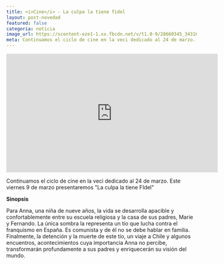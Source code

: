 ```yaml
---
title: <i>Cine</i> - La culpa la tiene fidel
layout: post-novedad
featured: false
categoria: noticia
image_url: https://scontent-eze1-1.xx.fbcdn.net/v/t1.0-9/28660345_343102029534999_3663656968058306560_n.jpg?oh=1a08e245920120497e6c0dc47803bd7b&oe=5B48AB6E
meta: Continuamos el ciclo de cine en la veci dedicado al 24 de marzo. Este viernes 9 de marzo presentaremos <b>La culpa la tiene fidel</b>
---
```


<iframe width="560" height="315" src="https://www.youtube.com/embed/S1GgizgqJVs" frameborder="0" allow="autoplay; encrypted-media" allowfullscreen></iframe>

Continuamos el ciclo de cine en la veci dedicado al 24 de marzo. Este viernes 9 de marzo presentaremos "La culpa la tiene FIdel"

<b>Sinopsis</b>

Para Anna, una niña de nueve años, la vida se desarrolla apacible y confortablemente entre su escuela religiosa y la casa de sus padres, Marie y Fernando. La única sombra la representa un tío que lucha contra el franquismo en España. Es comunista y de él no se debe hablar en familia. Finalmente, la detención y la muerte de este tío, un viaje a Chile y algunos encuentros, acontecimientos cuya importancia Anna no percibe, transformarán profundamente a sus padres y enriquecerán su visión del mundo.

